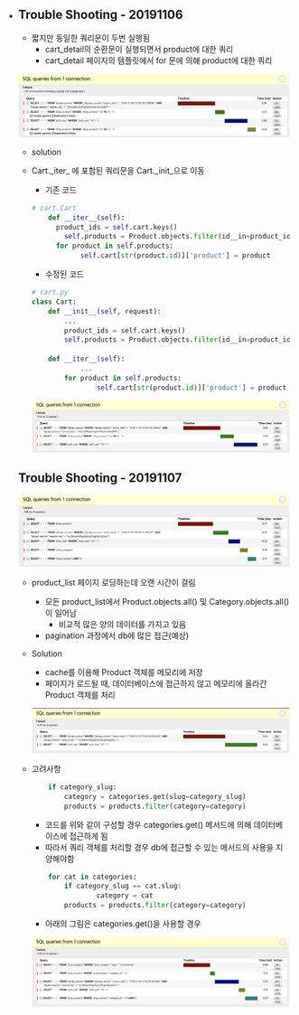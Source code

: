 - ## Trouble Shooting - 20191106

  - 짧지만 동일한 쿼리문이 두번 실행됨 
    - cart_detail의 순환문이 실행되면서 product에 대한 쿼리
    - cart_detail 페이지의 템플릿에서 for 문에 의해 product에 대한 쿼리
  
  ![problem](/README_Folder/image/problem.png)

  - solution
  
  - Cart.\_iter_ 에 포함된 쿼리문을 Cart.\_init_으로 이동
  
    - 기존 코드
  
    ```python
    # cart.Cart
        def __iter__(self):
          product_ids = self.cart.keys()
            self.products = Product.objects.filter(id__in=product_ids)
          for product in self.products:
                self.cart[str(product.id)]['product'] = product
    ```
    
    - 수정된 코드
    
    
    ``` python
    # cart.py
    class Cart:
        def __init__(self, request):
            ...
            product_ids = self.cart.keys()
            self.products = Product.objects.filter(id__in=product_ids)
        
        def __iter__(self):
        		...
      		for product in self.products:
            		self.cart[str(product.id)]['product'] = product
    ```
    
    ![result](/README_Folder/image/result.png)
  
  
  
  ## Trouble Shooting - 20191107
  
  ![image1](/README_Folder/image/trouble1107_1.png)
  
  - product_list 페이지 로딩하는데 오랜 시간이 걸림
  
    - 모든 product_list에서 Product.objects.all() 및 Category.objects.all()이 일어남 
      - 비교적 많은 양의 데이터를 가지고 있음
    - pagination 과정에서 db에 많은 접근(예상)
  
    
  
  - Solution
  
    - cache를 이용해 Product 객체를 메모리에 저장
    - 페이지가 로드될 때, 데이터베이스에 접근하지 않고 메모리에 올라간 Product 객체를 처리
  
    ![image2](/README_Folder/image/trouble1107_2.png)
  
  
  
  - 고려사항
  
    ```python
        if category_slug:
            category = categories.get(slug=category_slug)
            products = products.filter(category=category)
    ```
  
    - 코드를 위와 같이 구성할 경우 categories.get() 메서드에 의해 데이터베이스에 접근하게 됨
    - 따라서 쿼리 객체를 처리할 경우 db에 접근할 수 있는 메서드의 사용을 지양해야함
  
    ```python
        for cat in categories:
          	if category_slug == cat.slug:
            		category = cat
            products = products.filter(category=category)
    ```
  
    - 아래의 그림은 categories.get()을 사용할 경우
  
    ![image3](/README_Folder/image/trouble1107_3.png)